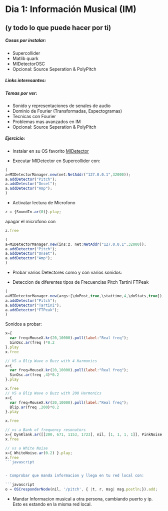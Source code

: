 
# Dia 1: Información Musical (IM)
(y todo lo que puede hacer por ti)
---

##### Cosas por instalar:
* Supercollider
* Matlib quark
* MIDetectorOSC
* Opcional: Source Seperation & PolyPitch

##### Links interesantes:


##### Temas por ver:
* Sonido y representaciones de senales de audio
* Dominio de Fourier (Transformadas, Espectogramas)
* Tecnicas con Fourier
* Problemas mas avanzados en IM
* Opcional: Source Seperation & PolyPitch

##### Ejercicio:

- Instalar en su OS favorito [MIDetector](https://github.com/beangoben/MIDetectorOSC)

- Executar MIDetector en Supercollider con:

```javascript
(
a=MIDetectorManager.new(net:NetAddr("127.0.0.1",32000));
a.addDetector("Pitch");
a.addDetector("Onset");
a.addDetector("Amp");
)
```

- Activatar lectura de Microfono

```javascript
z = {SoundIn.ar(0)}.play;
```

apagar el microfono con

```javascript
z.free
```

```javascript
(
a=MIDetectorManager.new(ins:z, net:NetAddr("127.0.0.1",32000));
a.addDetector("Pitch");
a.addDetector("Onset");
a.addDetector("Amp");
)
```

- Probar varios Detectores como y con varios sonidos:

- Deteccion de diferentes tipos de Frecuencias
  Pitch
  Tartini
  FTPeak

```javascript
(
a=MIDetectorManager.new(args:[\doPost,true,\stattime,4,\doStats,true]);
a.addDetector("Pitch");
a.addDetector("Tartini");
a.addDetector("FTPeak");
)
```

Sonidos a probar:

```javascript
x={
  var freq=MouseX.kr(20,10000).poll(label:"Real freq");
  SinOsc.ar(freq )*0.2
}.play
x.free

// VS a Blip Wave o Buzz with 4 Harmonics
x={
  var freq=MouseX.kr(20,10000).poll(label:"Real freq");
  SinOsc.ar(freq ,4)*0.2
}.play

x.free
// VS a Blip Wave o Buzz with 200 Harmonics
x={
  var freq=MouseX.kr(20,10000).poll(label:"Real freq");
  Blip.ar(freq ,200)*0.2
}.play

x.free

// vs a Bank of frequency resonators
x={ DynKlank.ar([[200, 671, 1153, 1723], nil, [1, 1, 1, 1]], PinkNoise.ar([0.007,0.007])) }.play;
x.free

// vs a White Noise
x={ WhiteNoise.ar(0.2) }.play;
x.free
```javascript


- Comprobar que manda informacion y llega en tu red local con:

```javascript
o = OSCresponderNode(nil, '/pitch', { |t, r, msg| msg.postln;}).add;
```

- Mandar Informacion musical a otra persona, cambiando puerto y ip. Esto es estando en la misma red local.









